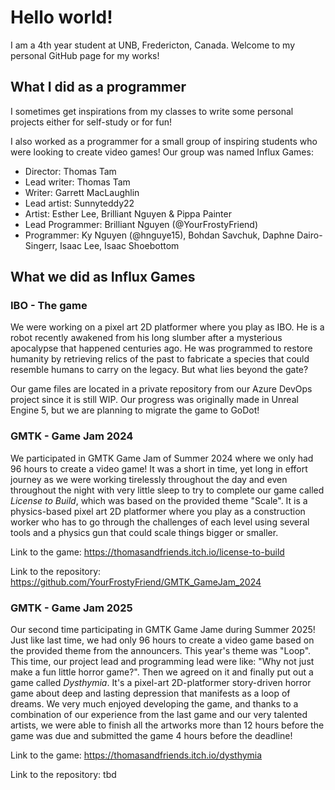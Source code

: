 # Hello world!
I am a 4th year student at UNB, Fredericton, Canada. Welcome to my personal GitHub page for my works!
## What I did as a programmer
I sometimes get inspirations from my classes to write some personal projects either for self-study or for fun!

I also worked as a programmer for a small group of inspiring students who were looking to create video games! Our group was named Influx Games:
* Director: Thomas Tam
* Lead writer: Thomas Tam
* Writer: Garrett MacLaughlin
* Lead artist: Sunnyteddy22
* Artist: Esther Lee, Brilliant Nguyen & Pippa Painter
* Lead Programmer: Brilliant Nguyen (@YourFrostyFriend)
* Programmer: Ky Nguyen (@hnguye15), Bohdan Savchuk, Daphne Dairo-Singerr, Isaac Lee, Isaac Shoebottom

## What we did as Influx Games

### IBO - The game
We were working on a pixel art 2D platformer where you play as IBO. He is a robot recently awakened from his long slumber after a mysterious apocalypse that happened centuries ago. He was programmed to restore humanity by retrieving relics of the past to fabricate a species that could resemble humans to carry on the legacy. But what lies beyond the gate?

Our game files are located in a private repository from our Azure DevOps project since it is still WIP. Our progress was originally made in Unreal Engine 5, but we are planning to migrate the game to GoDot!

### GMTK - Game Jam 2024
We participated in GMTK Game Jam of Summer 2024 where we only had 96 hours to create a video game! It was a short in time, yet long in effort journey as we were working tirelessly throughout the day and even throughout the night with very little sleep to try to complete our game called *License to Build*, which was based on the provided theme "Scale". It is a physics-based pixel art 2D platformer where you play as a construction worker who has to go through the challenges of each level using several tools and a physics gun that could scale things bigger or smaller.

Link to the game: https://thomasandfriends.itch.io/license-to-build

Link to the repository: https://github.com/YourFrostyFriend/GMTK_GameJam_2024

### GMTK - Game Jam 2025

Our second time participating in GMTK Game Jame during Summer 2025! Just like last time, we had only 96 hours to create a video game based on the provided theme from the announcers. This year's theme was "Loop". This time, our project lead and programming lead were like: "Why not just make a fun little horror game?". Then we agreed on it and finally put out a game called *Dysthymia*. It's a pixel-art 2D-platformer story-driven horror game about deep and lasting depression that manifests as a loop of dreams. We very much enjoyed developing the game, and thanks to a combination of our experience from the last game and our very talented artists, we were able to finish all the artworks more than 12 hours before the game was due and submitted the game 4 hours before the deadline!

Link to the game: https://thomasandfriends.itch.io/dysthymia

Link to the repository: tbd
<!--
**hnguye15/hnguye15** is a ✨ _special_ ✨ repository because its `README.md` (this file) appears on your GitHub profile.

Here are some ideas to get you started:

- 🔭 I’m currently working on ...
- 🌱 I’m currently learning ...
- 👯 I’m looking to collaborate on ...
- 🤔 I’m looking for help with ...
- 💬 Ask me about ...
- 📫 How to reach me: ...
- 😄 Pronouns: ...
- ⚡ Fun fact: ...
-->
